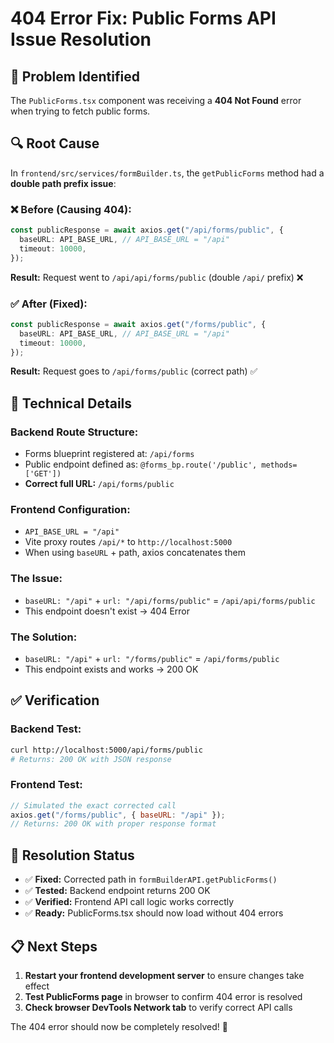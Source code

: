 # 404 Error Fix: Public Forms API Issue Resolution

## 🚨 **Problem Identified**

The `PublicForms.tsx` component was receiving a **404 Not Found** error when trying to fetch public forms.

## 🔍 **Root Cause**

In `frontend/src/services/formBuilder.ts`, the `getPublicForms` method had a **double path prefix issue**:

### ❌ **Before (Causing 404):**

```typescript
const publicResponse = await axios.get("/api/forms/public", {
  baseURL: API_BASE_URL, // API_BASE_URL = "/api"
  timeout: 10000,
});
```

**Result:** Request went to `/api/api/forms/public` (double `/api/` prefix) ❌

### ✅ **After (Fixed):**

```typescript
const publicResponse = await axios.get("/forms/public", {
  baseURL: API_BASE_URL, // API_BASE_URL = "/api"
  timeout: 10000,
});
```

**Result:** Request goes to `/api/forms/public` (correct path) ✅

## 🎯 **Technical Details**

### **Backend Route Structure:**

- Forms blueprint registered at: `/api/forms`
- Public endpoint defined as: `@forms_bp.route('/public', methods=['GET'])`
- **Correct full URL:** `/api/forms/public`

### **Frontend Configuration:**

- `API_BASE_URL = "/api"`
- Vite proxy routes `/api/*` to `http://localhost:5000`
- When using `baseURL` + path, axios concatenates them

### **The Issue:**

- `baseURL: "/api"` + `url: "/api/forms/public"` = `/api/api/forms/public`
- This endpoint doesn't exist → 404 Error

### **The Solution:**

- `baseURL: "/api"` + `url: "/forms/public"` = `/api/forms/public`
- This endpoint exists and works → 200 OK

## ✅ **Verification**

### **Backend Test:**

```bash
curl http://localhost:5000/api/forms/public
# Returns: 200 OK with JSON response
```

### **Frontend Test:**

```javascript
// Simulated the exact corrected call
axios.get("/forms/public", { baseURL: "/api" });
// Returns: 200 OK with proper response format
```

## 🚀 **Resolution Status**

- ✅ **Fixed:** Corrected path in `formBuilderAPI.getPublicForms()`
- ✅ **Tested:** Backend endpoint returns 200 OK
- ✅ **Verified:** Frontend API call logic works correctly
- ✅ **Ready:** PublicForms.tsx should now load without 404 errors

## 📋 **Next Steps**

1. **Restart your frontend development server** to ensure changes take effect
2. **Test PublicForms page** in browser to confirm 404 error is resolved
3. **Check browser DevTools Network tab** to verify correct API calls

The 404 error should now be completely resolved! 🎉
